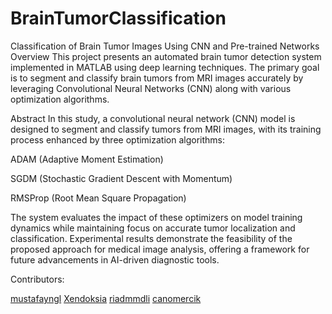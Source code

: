# BrainTumorClassification
Classification of Brain Tumor Images Using CNN and Pre-trained Networks
Overview
This project presents an automated brain tumor detection system implemented in MATLAB using deep learning techniques. The primary goal is to segment and classify brain tumors from MRI images accurately by leveraging Convolutional Neural Networks (CNN) along with various optimization algorithms.

Abstract
In this study, a convolutional neural network (CNN) model is designed to segment and classify tumors from MRI images, with its training process enhanced by three optimization algorithms:

ADAM (Adaptive Moment Estimation)

SGDM (Stochastic Gradient Descent with Momentum)

RMSProp (Root Mean Square Propagation)

The system evaluates the impact of these optimizers on model training dynamics while maintaining focus on accurate tumor localization and classification. Experimental results demonstrate the feasibility of the proposed approach for medical image analysis, offering a framework for future advancements in AI-driven diagnostic tools.

Contributors:

[mustafayngl](https://github.com/mustafayngl)
[Xendoksia](https://github.com/Xendoksia)
[riadmmdli](https://github.com/riadmmdli)
[canomercik](https://github.com/canomercik)

